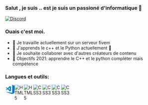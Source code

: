 
### Salut , je suis .. est je suis un passioné d'informatique 👋
[![Discord](https://cdn.discordapp.com/attachments/746358824788820019/754713553235214426/free-image-resizer-cropper_1.png)](https://discord.gg/k999Kk8UTC)
### Ouais c'est moi.

 
- 🔭 Je travaille actuellement sur un serveur fivem
- 🌱 J'apprends le c++ et le Python actuellement 🤣
- 👯 Je souhaite collaborer avec d'autres créateurs de contenu
- 🥅 Objectifs 2021: apprendre le C++ et le python compléter mais compétence

### Langues et outils:

<img align="left" alt="Visual Studio Code" width="30px" src="https://raw.githubusercontent.com/github/explore/80688e429a7d4ef2fca1e82350fe8e3517d3494d/topics/visual-studio-code/visual-studio-code.png" />
<img align="left" alt="HTML5" width="30px" src="https://cdn.discordapp.com/attachments/746358824788820019/754730748031795240/visual-studio.png" />
<img align="left" alt="HTML5" width="30px" src="https://cdn.discordapp.com/attachments/746358824788820019/754729457469620274/python.png" />
<img align="left" alt="CSS3" width="30px" src="https://cdn.discordapp.com/attachments/746358824788820019/754729192679276604/html.png" />
<img align="left" alt="CSS3" width="30px" src="https://cdn.discordapp.com/attachments/746358824788820019/754729761707786321/css.png" />
<img align="left" alt="CSS3" width="30px" src="https://cdn.discordapp.com/attachments/746358824788820019/754730374973882408/c.png" />
<img align="left" alt="CSS3" width="30px" src="https://cdn.discordapp.com/attachments/746358824788820019/754730376651472956/lua.png" />
